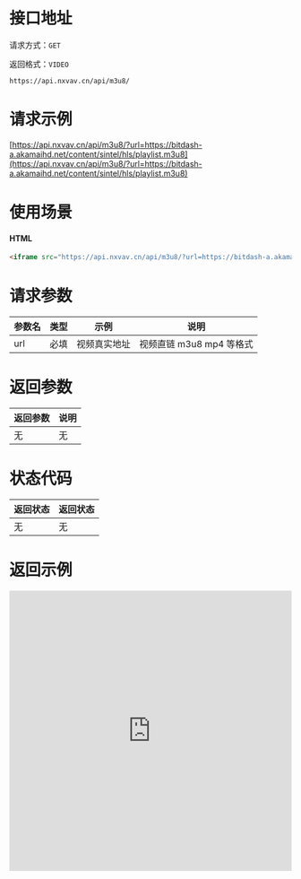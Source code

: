# 接口地址

请求方式：`GET`

返回格式：`VIDEO`

```API
https://api.nxvav.cn/api/m3u8/
```

# 请求示例

[https://api.nxvav.cn/api/m3u8/?url=https://bitdash-a.akamaihd.net/content/sintel/hls/playlist.m3u8](https://api.nxvav.cn/api/m3u8/?url=https://bitdash-a.akamaihd.net/content/sintel/hls/playlist.m3u8)

# 使用场景

<!-- tabs:start -->

#### **HTML**

```html
<iframe src="https://api.nxvav.cn/api/m3u8/?url=https://bitdash-a.akamaihd.net/content/sintel/hls/playlist.m3u8" allowfullscreen="allowfullscreen" mozallowfullscreen="mozallowfullscreen" msallowfullscreen="msallowfullscreen" oallowfullscreen="oallowfullscreen" webkitallowfullscreen="webkitallowfullscreen" width="100%" height="500px" frameborder="0"></iframe>
```

<!-- tabs:end -->

# 请求参数

| 参数名 | 类型 | 示例 | 说明 |
| ----- | ---- | ---- | ---- |
| url | 必填 | 视频真实地址 | 视频直链 m3u8 mp4 等格式 |

# 返回参数

| 返回参数 | 说明 |
| ------- | ---- |
| 无 | 无 |

# 状态代码

| 返回状态 | 返回状态 |
| ------- | ------- |
| 无 | 无 |

# 返回示例

<iframe src="https://api.nxvav.cn/api/m3u8/?url=https://bitdash-a.akamaihd.net/content/sintel/hls/playlist.m3u8" allowfullscreen="allowfullscreen" mozallowfullscreen="mozallowfullscreen" msallowfullscreen="msallowfullscreen" oallowfullscreen="oallowfullscreen" webkitallowfullscreen="webkitallowfullscreen" width="100%" height="500px" frameborder="0" autoplay="false"></iframe>
